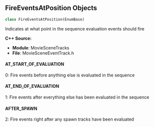 ## FireEventsAtPosition Objects

```python
class FireEventsAtPosition(EnumBase)
```

Indicates at what point in the sequence evaluation events should fire

**C++ Source:**

- **Module**: MovieSceneTracks
- **File**: MovieSceneEventTrack.h

<a id="unreal.FireEventsAtPosition.AT_START_OF_EVALUATION"></a>

#### AT_START_OF_EVALUATION

0: Fire events before anything else is evaluated in the sequence

<a id="unreal.FireEventsAtPosition.AT_END_OF_EVALUATION"></a>

#### AT_END_OF_EVALUATION

1: Fire events after everything else has been evaluated in the sequence

<a id="unreal.FireEventsAtPosition.AFTER_SPAWN"></a>

#### AFTER_SPAWN

2: Fire events right after any spawn tracks have been evaluated

<a id="unreal.TimecodeProviderSynchronizationState"></a>